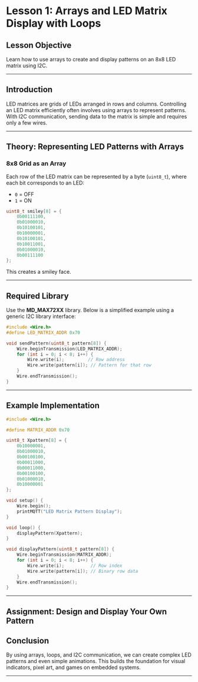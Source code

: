 # **Lesson 1: Arrays and LED Matrix Display with Loops**

## **Lesson Objective**

Learn how to use arrays to create and display patterns on an 8x8 LED matrix using I2C.

---

## **Introduction**

LED matrices are grids of LEDs arranged in rows and columns. Controlling an LED matrix efficiently often involves using arrays to represent patterns. With I2C communication, sending data to the matrix is simple and requires only a few wires.

---

## **Theory: Representing LED Patterns with Arrays**

### **8x8 Grid as an Array**

Each row of the LED matrix can be represented by a byte (`uint8_t`), where each bit corresponds to an LED:

- `0` = OFF
- `1` = ON

```cpp
uint8_t smiley[8] = {
    0b00111100,
    0b01000010,
    0b10100101,
    0b10000001,
    0b10100101,
    0b10011001,
    0b01000010,
    0b00111100
};
```

This creates a smiley face.

---

## **Required Library**

Use the **MD_MAX72XX** library. Below is a simplified example using a generic I2C library interface:

```cpp
#include <Wire.h>
#define LED_MATRIX_ADDR 0x70

void sendPattern(uint8_t pattern[8]) {
    Wire.beginTransmission(LED_MATRIX_ADDR);
    for (int i = 0; i < 8; i++) {
        Wire.write(i);         // Row address
        Wire.write(pattern[i]); // Pattern for that row
    }
    Wire.endTransmission();
}
```

---

## **Example Implementation**

```cpp
#include <Wire.h>

#define MATRIX_ADDR 0x70

uint8_t Xpattern[8] = {
    0b10000001,
    0b01000010,
    0b00100100,
    0b00011000,
    0b00011000,
    0b00100100,
    0b01000010,
    0b10000001
};

void setup() {
    Wire.begin();
    printMQTT("LED Matrix Pattern Display");
}

void loop() {
    displayPattern(Xpattern);
}

void displayPattern(uint8_t pattern[8]) {
    Wire.beginTransmission(MATRIX_ADDR);
    for (int i = 0; i < 8; i++) {
        Wire.write(i);          // Row index
        Wire.write(pattern[i]); // Binary row data
    }
    Wire.endTransmission();
}
```

---

## **Assignment: Design and Display Your Own Pattern**

## **Conclusion**

By using arrays, loops, and I2C communication, we can create complex LED patterns and even simple animations. This builds the foundation for visual indicators, pixel art, and games on embedded systems.

---
